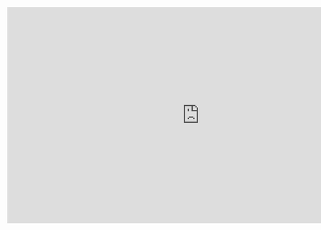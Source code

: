 <iframe width="896" height="504" src="https://www.youtube.com/embed/dQw4w9WgXcQ?autoplay=1&mute=1" title="YouTube video player" frameborder="0" allow="accelerometer; autoplay; clipboard-write; encrypted-media; gyroscope; picture-in-picture" allowfullscreen></iframe>

